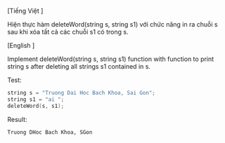 [Tiếng Việt ]

Hiện thực hàm deleteWord(string s, string s1) với chức năng in ra chuỗi s sau khi xóa tất cả các chuỗi s1 có trong s.



[English ]

Implement deleteWord(string s, string s1) function with function to print string s after deleting all strings s1 contained in s.

Test:
```cpp
string s = "Truong Dai Hoc Bach Khoa, Sai Gon";
string s1 = "ai ";
deleteWord(s, s1);
```
Result:
```
Truong DHoc Bach Khoa, SGon
```